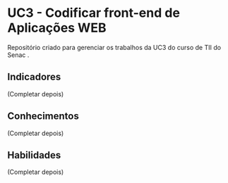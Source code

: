 # UC3 - Codificar front-end de Aplicações WEB
Repositório criado para gerenciar os trabalhos da UC3 do curso de TII do Senac . 

## Indicadores

(Completar depois)

## Conhecimentos
(Completar depois)

## Habilidades
(Completar depois)